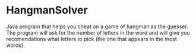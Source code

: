 # HangmanSolver
Java program that helps you cheat on a game of hangman as the guesser. The program will ask for the number of letters in the word and will give you recomendations what letters to pick (the one that appears in the most words). 
